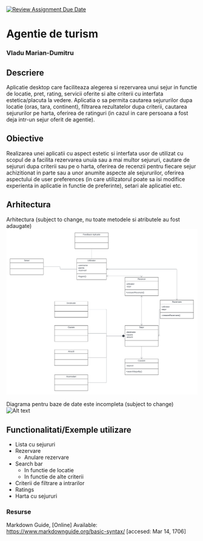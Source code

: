 [![Review Assignment Due Date](https://classroom.github.com/assets/deadline-readme-button-24ddc0f5d75046c5622901739e7c5dd533143b0c8e959d652212380cedb1ea36.svg)](https://classroom.github.com/a/0JY_4nJU)
# Agentie de turism
### Vladu Marian-Dumitru

## Descriere
Aplicatie desktop care faciliteaza alegerea si rezervarea unui sejur in functie de locatie, pret, rating, servicii oferite si alte criterii cu interfata estetica/placuta la vedere.
Aplicatia o sa permita cautarea sejururilor dupa locatie (oras, tara, continent), filtrarea rezultatelor dupa criterii, cautarea sejururilor pe harta, oferirea de ratinguri (in cazul in care persoana a fost deja intr-un sejur oferit de agentie).


## Obiective

Realizarea unei aplicatii cu aspect estetic si interfata usor de utilizat cu scopul de a facilita rezervarea unuia sau a mai multor sejururi, cautare de sejururi dupa criterii sau pe o harta, oferirea de recenzii pentru fiecare sejur achizitionat in parte sau a unor anumite aspecte ale sejururilor, oferirea aspectului de user preferences (in care utilizatorul poate sa isi modifice experienta in aplicatie in functie de preferinte), setari ale aplicatiei etc.

## Arhitectura

Arhitectura (subject to change, nu toate metodele si atributele au fost adaugate)
![Alt text](documentatie-ghid-utlizare-raport/Versiune2_diagrama_agentie_turism.png)

Diagrama pentru baze de date este incompleta (subject to change)
![Alt text](documentatie-ghid-utlizare-raport/Diagrama_database(2).png)

## Functionalitati/Exemple utilizare

* Lista cu sejururi
* Rezervare
    - Anulare rezervare
* Search bar
    - In functie de locatie
    - In functie de alte criterii
* Criterii de filtrare a intrarilor
* Ratings
* Harta cu sejururi

### Resurse
Markdown Guide, [Online] Available: https://www.markdownguide.org/basic-syntax/ [accesed: Mar 14, 1706]
